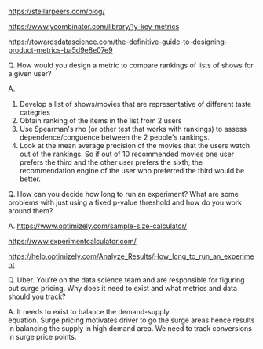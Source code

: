 https://stellarpeers.com/blog/

https://www.ycombinator.com/library/1y-key-metrics

https://towardsdatascience.com/the-definitive-guide-to-designing-product-metrics-ba5d9e8e07e9




Q. How would you design a metric to compare rankings of lists of shows for a given user?

A. 
1) Develop a list of shows/movies that are representative of different taste categries 
2) Obtain ranking of the items in the list from 2 users
3) Use Spearman's rho (or other test that works with rankings) to assess dependence/conguence between the 2 people's rankings.
4) Look at the mean average precision of the movies that the users watch out of the rankings. So if out of 10 recommended movies one user prefers the third and the other user prefers the sixth, the recommendation engine of the user who preferred the third would be better. 



Q. How can you decide how long to run an experiment? What are some problems with just using a fixed p-value threshold and how do you work around them?

A. https://www.optimizely.com/sample-size-calculator/

https://www.experimentcalculator.com/

https://help.optimizely.com/Analyze_Results/How_long_to_run_an_experiment

Q. Uber. You’re on the data science team and are responsible for figuring out surge pricing. Why does it need to exist and what metrics and data should you track?

A. It needs to exist to balance the demand-supply  
 equation. Surge pricing motivates driver to go the   surge areas hence results in balancing the supply in high demand area. We need to track conversions in surge price points.


